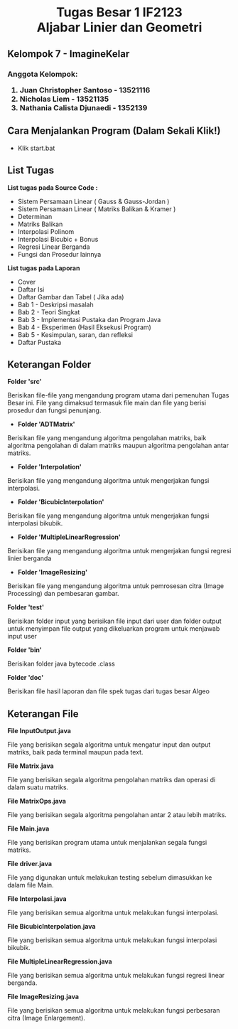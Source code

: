<h1> <center> Tugas Besar 1 IF2123 <br> 
Aljabar Linier dan Geometri </center> </h1>

<h2> <b> Kelompok 7 - ImagineKelar </b> </h2>
<h3> Anggota Kelompok: 
<ol> 
<li> Juan Christopher Santoso - 13521116 
<li> Nicholas Liem  - 13521135 
<li> Nathania Calista Djunaedi - 1352139
</ol> </h3>

<h2> <b> Cara Menjalankan Program (Dalam Sekali Klik!) </b> </h2>
<ul> 
<li> Klik start.bat
</ul>

<h2> <b> List Tugas </b> </h2>
<p> <b> List tugas pada Source Code : </b> </p>
<ul>
<li> Sistem Persamaan Linear ( Gauss & Gauss-Jordan )
<li> Sistem Persamaan Linear ( Matriks Balikan & Kramer )
<li> Determinan 
<li> Matriks Balikan
<li> Interpolasi Polinom 
<li> Interpolasi Bicubic + Bonus
<li> Regresi Linear Berganda
<li> Fungsi dan Prosedur lainnya
</ul>

<p><b> List tugas pada Laporan </b></p>
<ul>
<li> Cover 
<li> Daftar Isi
<li> Daftar Gambar dan Tabel ( Jika ada) 
<li> Bab 1 - Deskripsi masalah
<li> Bab 2 - Teori Singkat 
<li> Bab 3 - Implementasi Pustaka dan Program Java
<li> Bab 4 - Eksperimen (Hasil Eksekusi Program)
<li> Bab 5 - Kesimpulan, saran, dan refleksi
<li> Daftar Pustaka
</ul>

<h2> <b> Keterangan Folder </b> </h2>
<p> <b> Folder 'src' </b> </p>
<p> Berisikan file-file yang mengandung program utama dari pemenuhan Tugas Besar ini. File yang dimaksud termasuk file main dan file yang berisi prosedur dan fungsi penunjang. </p>
<ul> <li> <p> <b> Folder 'ADTMatrix' </b> </p> </li> </ul>
<p> Berisikan file yang mengandung algoritma pengolahan matriks, baik algoritma pengolahan di dalam matriks maupun algoritma pengolahan antar matriks.</p>
<ul> <li> <p> <b> Folder 'Interpolation' </b> </p> </li> </ul>
<p> Berisikan file yang mengandung algoritma untuk mengerjakan fungsi interpolasi. </b>
<ul> <li> <p> <b> Folder 'BicubicInterpolation' </b> </p> </li> </ul>
<p> Berisikan file yang mengandung algoritma untuk mengerjakan fungsi interpolasi bikubik. </p>
<ul> <li> <p> <b> Folder 'MultipleLinearRegression' </b> </p> </li> </ul>
<p> Berisikan file yang mengandung algoritma untuk mengerjakan fungsi regresi linier berganda </p>
<ul> <li> <p> <b> Folder 'ImageResizing' </b> </p> </li> </ul>
<p> Berisikan file yang mengandung algoritma untuk pemrosesan citra (Image Processing) dan pembesaran gambar. </p>
<p> <b> Folder 'test' </b> </p>
<p> Berisikan folder input yang berisikan file input dari user dan folder output untuk menyimpan file output yang dikeluarkan program untuk menjawab input user </p>
<p> <b> Folder 'bin' </b> </p>
<p> Berisikan folder java bytecode .class </p>
<p> <b> Folder 'doc' </b> </p>
<p> Berisikan file hasil laporan dan file spek tugas dari tugas besar Algeo </p>

<h2> <b> Keterangan File </b> </h2>
<p> <b> File InputOutput.java </b> </p>
<p> File yang berisikan segala algoritma untuk mengatur input dan output matriks, baik pada terminal maupun pada text. </p>
<p> <b> File Matrix.java </b> </p>
<p> File yang berisikan segala algoritma pengolahan matriks dan operasi di dalam suatu matriks. </p>
<p> <b> File MatrixOps.java </b> </p>
<p> File yang berisikan segala algoritma pengolahan antar 2 atau lebih matriks. </p>
<p> <b> File Main.java </b> </p>
<p> File yang berisikan program utama untuk menjalankan segala fungsi matriks. </p>
<p> <b> File driver.java </b> </p>
<p> File yang digunakan untuk melakukan testing sebelum dimasukkan ke dalam file Main. </p>
<p> <b> File Interpolasi.java </b> </p>
<p> File yang berisikan semua algoritma untuk melakukan fungsi interpolasi. </p>
<p> <b> File BicubicInterpolation.java </b></p>
<p> File yang berisikan semua algoritma untuk melakukan fungsi interpolasi bikubik. </p>
<p> <b> File MultipleLinearRegression.java </b></p>
<p> File yang berisikan semua algoritma untuk melakukan fungsi regresi linear berganda. </p>
<p> <b> File ImageResizing.java </b> </p>
<p> File yang berisikan semua algoritma untuk melakukan fungsi perbesaran citra (Image Enlargement). </p>
